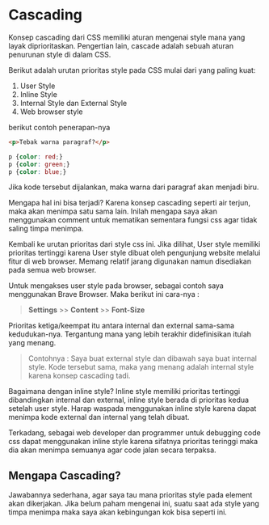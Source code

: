 # Cascading

Konsep cascading dari CSS memiliki aturan mengenai style mana yang layak diprioritaskan. Pengertian lain, cascade adalah sebuah aturan penurunan style di dalam CSS.

Berikut adalah urutan prioritas style pada CSS mulai dari yang paling kuat:

1. User Style
2. Inline Style
3. Internal Style dan External Style
4. Web browser style


berikut contoh penerapan-nya

```html
<p>Tebak warna paragraf?</p>
```

```css
p {color: red;}
p {color: green;}
p {color: blue;}
```

Jika kode tersebut dijalankan, maka warna dari paragraf akan menjadi biru. 

Mengapa hal ini bisa terjadi? Karena konsep cascading seperti air terjun, maka akan menimpa satu sama lain. Inilah mengapa saya akan menggunakan comment untuk mematikan sementara fungsi css agar tidak saling timpa menimpa.

Kembali ke urutan prioritas dari style css ini. Jika dilihat, User style memiliki prioritas tertinggi karena User style dibuat oleh pengunjung website melalui fitur di web browser. Memang relatif jarang digunakan namun disediakan pada semua web browser.

Untuk mengakses user style pada browser, sebagai contoh saya menggunakan Brave Browser. Maka berikut ini cara-nya :

> **Settings** >> **Content** >> **Font-Size**

Prioritas ketiga/keempat itu antara internal dan external sama-sama kedudukan-nya. Tergantung mana yang lebih terakhir didefinisikan itulah yang menang.

> Contohnya : Saya buat external style dan dibawah saya buat internal style. Kode tersebut sama, maka yang menang adalah internal style karena konsep cascading tadi.

Bagaimana dengan inline style? Inline style memiliki prioritas tertinggi dibandingkan internal dan external, inline style berada di prioritas kedua setelah user style. Harap waspada menggunakan inline style karena dapat menimpa kode external dan internal yang telah dibuat.

Terkadang, sebagai web developer dan programmer untuk debugging code css dapat menggunakan inline style karena sifatnya prioritas teringgi maka dia akan menimpa semuanya agar code jalan secara terpaksa.

## Mengapa Cascading?

Jawabannya sederhana, agar saya tau mana prioritas style pada element akan dikerjakan. Jika belum paham mengenai ini, suatu saat ada style yang timpa menimpa maka saya akan kebingungan kok bisa seperti ini.